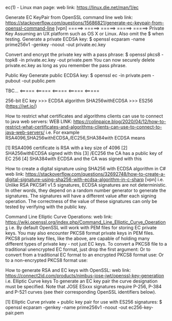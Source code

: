 ec(1) - Linux man page:
web link: https://linux.die.net/man/1/ec


Generate EC KeyPair from OpenSSL command line
web link: https://stackoverflow.com/questions/15686821/generate-ec-keypair-from-openssl-command-line    [vpn]
 =====> =====> =====> =====> =====>
Private Key
Assuming an UX platform such as OS X or Linux. Also omit the $ when testing. Generate a private ECDSA key:
 $ openssl ecparam -name prime256v1 -genkey -noout -out private.ec.key

Convert and encrypt the private key with a pass phrase:
 $ openssl pkcs8 -topk8 -in private.ec.key -out private.pem
You can now securely delete private.ec.key as long as you remember the pass phrase.

Public Key
Generate public ECDSA key:
 $ openssl ec -in private.pem -pubout -out public.pem

TBC...
 <===== <===== <===== <===== <===== 


256-bit EC key >>> ECDSA algorithm
SHA256withECDSA >>> ES256 (https://jwt.io/) 








How to restrict what certificates and algorithms clients can use to connect to java web servers:
WEB LINK: https://colinpaice.blog/2020/04/12/how-to-restrict-what-certificates-and-algorithms-clients-can-use-to-connect-to-java-web-servers/
i.e. 
For example RSA4096,SHA256withECDSA,/EC256,SHA384with ECDSA means

[1] RSA4096 certificate is RSA with a key size of 4096
[2] SHA256withECDSA signed with this
[3] /EC256 the CA has a public key of EC 256
[4] SHA384with ECDSA and the CA was signed with this






How to create a digital signature using SHA256 with ECDSA algorithm in C#
web link: https://stackoverflow.com/questions/32692748/how-to-create-a-digital-signature-using-sha256-with-ecdsa-algorithm-in-c-sharp    [vpn]
i.e. 
Unlike RSA PKCS#1 v1.5 signatures, ECDSA signatures are not deterministic. In other words, they depend on a random number generator to generate the signatures. The signatures will have a different value after each signing operation. The correctness of the value of these signatures can only be tested by verifying with the public key.





Command Line Elliptic Curve Operations:
web link: https://wiki.openssl.org/index.php/Command_Line_Elliptic_Curve_Operations
i.e. 
By default OpenSSL will work with PEM files for storing EC private keys.
You may also encounter PKCS8 format private keys in PEM files. 
PKCS8 private key files, like the above, are capable of holding many different types of private key - not just EC keys.
To convert a PKCS8 file to a traditional unencrypted EC format, just drop the first argument:
Or to convert from a traditional EC format to an encrypted PKCS8 format use:
Or to a non-encrypted PKCS8 format use:





How to generate RSA and EC keys with OpenSSL:
web link: https://connect2id.com/products/nimbus-jose-jwt/openssl-key-generation
i.e. 
Elliptic Curve keys
To generate an EC key pair the curve designation must be specified. Note that JOSE ESxxx signatures require P-256, P-384 and P-521 curves (see their corresponding OpenSSL identifiers below).

[1] Elliptic Curve private + public key pair for use with ES256 signatures:
 $ openssl ecparam -genkey -name prime256v1 -noout -out ec256-key-pair.pem











